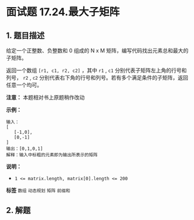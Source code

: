 # 面试题 17.24.最大子矩阵

## 1. 题目描述

给定一个正整数、负整数和 0 组成的 N x M 矩阵，编写代码找出元素总和最大的子矩阵。

返回一个数组 `[r1, c1, r2, c2]` ，其中 `r1` , `c1` 分别代表子矩阵左上角的行号和列号， `r2` , `c2` 分别代表右下角的行号和列号。若有多个满足条件的子矩阵，返回任意一个均可。

 **注意：** 本题相对书上原题稍作改动

 **示例：** 

```
输入：
[
   [-1,0],
   [0,-1]
]
输出：[0,1,0,1]
解释：输入中标粗的元素即为输出所表示的矩阵
```
 

 **说明：** 
-  `1 <= matrix.length, matrix[0].length <= 200` 
 
**标签**
`数组` `动态规划` `矩阵` `前缀和` 


## 2. 解题

